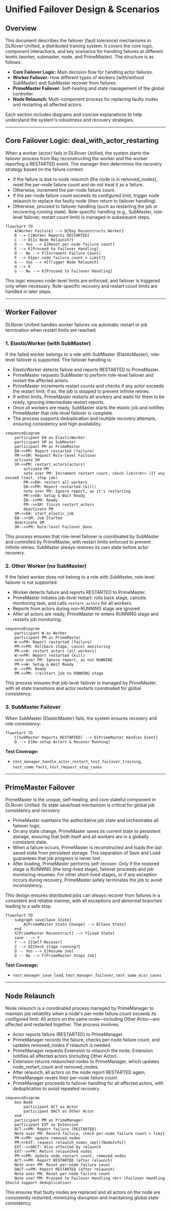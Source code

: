 # Unified Failover Design & Scenarios

## Overview

This document describes the failover (fault tolerance) mechanisms in DLRover Unified, a distributed training system. It covers the core logic, component interactions, and key scenarios for handling failures at different levels (worker, submaster, node, and PrimeMaster). The structure is as follows:

- **Core Failover Logic:** Main decision flow for handling actor failures.
- **Worker Failover:** How different types of workers (with/without SubMaster) and SubMaster recover from failures.
- **PrimeMaster Failover:** Self-healing and state management of the global controller.
- **Node Relaunch:** Multi-component process for replacing faulty nodes and restarting all affected actors.

Each section includes diagrams and concise explanations to help understand the system's robustness and recovery strategies.

---

## Core Failover Logic: deal_with_actor_restarting

When a worker (actor) fails in DLRover Unified, the system starts the failover process from Ray reconstructing the worker and the worker reporting a RESTARTED event. The manager then determines the recovery strategy based on the failure context:

- If the failure is due to node relaunch (the node is in removed_nodes), reset the per-node failure count and do not treat it as a failure.
- Otherwise, increment the per-node failure count.
- If the per-node failure count exceeds its configured limit, trigger node relaunch to replace the faulty node (then return to failover handling).
- Otherwise, proceed to failover handling (such as restarting the job or recovering running state). Role-specific handling (e.g., SubMaster, role-level failover, restart count limit) is managed in subsequent steps.

```mermaid
flowchart TD
    A[Worker Failure] --> B[Ray Reconstructs Worker]
    B --> C[Worker Reports RESTARTED]
    C --> D{Is Node Relaunch?}
    D -- Yes --> E[Reset per-node failure count]
    E --> K[Proceed to Failover Handling]
    D -- No --> F[Increment Failure Count]
    F --> G{per_node_failure_count > Limit?}
    G -- Yes --> H[Trigger Node Relaunch]
    H --> K
    G -- No --> K[Proceed to Failover Handling]
```

This logic ensures node-level limits are enforced, and failover is triggered only when necessary. Role-specific recovery and restart count limits are handled in later steps.

---

## Worker Failover

DLRover Unified handles worker failures via automatic restart or job termination when restart limits are reached.

### 1. ElasticWorker (with SubMaster)

If the failed worker belongs to a role with SubMaster (ElasticMaster), role-level failover is supported. The failover handling is:

- ElasticWorker detects failure and reports RESTARTED to PrimeMaster.
- PrimeMaster requests SubMaster to perform role-level failover and restart the affected actors.
- PrimeMaster increments restart counts and checks if any actor exceeds the restart limit; if so, the job is stopped to prevent infinite retries.
- If within limits, PrimeMaster restarts all workers and waits for them to be ready, ignoring intermediate restart reports.
- Once all workers are ready, SubMaster starts the elastic job and notifies PrimeMaster that role-level failover is complete.
- The process supports deduplication and multiple recovery attempts, ensuring consistency and high availability.

```mermaid
sequenceDiagram
    participant EW as ElasticWorker
    participant SM as SubMaster
    participant PM as PrimeMaster
    EW->>PM: Report restarted (failure)
    PM->>SM: Request Role-level Failover
    activate SM
    SM->>PM: restart_actors(actors)
        activate PM
        note over PM: Increment restart count, check limit<br> (If any exceed limit, stop job)
        PM->>EW: restart all workers
        EW->>PM: Report restarted (kill)
        note over PM: Ignore report, as it's restarting
        PM->>EW: Setup & Wait Ready
        EW-->>PM: Ready
        PM-->>SM: finish restart_actors
        deactivate PM
    SM->>EW: start_elastic_job
    EW-->>SM: Job Started
    deactivate SM
    SM-->>PM: Role-level Failover Done
```

This process ensures that role-level failover is coordinated by SubMaster and controlled by PrimeMaster, with restart limits enforced to prevent infinite retries. SubMaster always restores its own state before actor recovery.

### 2. Other Worker (no SubMaster)

If the failed worker does not belong to a role with SubMaster, role-level failover is not supported:

- Worker detects failure and reports RESTARTED to PrimeMaster.
- PrimeMaster initiates job-level restart: rolls back stage, cancels monitoring task, and calls `restart_actors` for all workers.
- Reports from actors during non-RUNNING stage are ignored.
- After all actors are ready, PrimeMaster re-enters RUNNING stage and restarts job monitoring.

```mermaid
sequenceDiagram
    participant W as Worker
    participant PM as PrimeMaster
    W->>PM: Report restarted (failure)
    PM->>PM: Rollback stage, cancel monitoring
    PM->>W: restart_actors (all workers)
    W->>PM: Report restarted (kill)
    note over PM: Ignore report, as not RUNNING
    PM->>W: Setup & Wait Ready
    W-->>PM: Ready
    PM->>PM: (re)start job to RUNNING stage
```

This process ensures that job-level failover is managed by PrimeMaster, with all state transitions and actor restarts coordinated for global consistency.

### 3. SubMaster Failover

When SubMaster (ElasticMaster) fails, the system ensures recovery and role consistency:

```mermaid
flowchart TD
    C[SubMaster Reports RESTARTED] --> D[PrimeMaster Handles Event]
    D --> E[Re-setup Actors & Recover Running]
```

**Test Coverage:**

- `test_manager_handle_actor_restart`, `test_failover_training`, `test_comm_fault`, `test_request_stop_cases`

---

## PrimeMaster Failover

PrimeMaster is the unique, self-healing, and core stateful component in DLRover Unified. Its state save/load mechanism is critical for global job consistency and recovery:

- PrimeMaster maintains the authoritative job state and orchestrates all failover logic.
- On any state change, PrimeMaster saves its current state to persistent storage, ensuring that both itself and all workers are in a globally consistent state.
- When a failure occurs, PrimeMaster is reconstructed and loads the last saved state from persistent storage. This separation of Save and Load guarantees that job progress is never lost.
- After loading, PrimeMaster performs self-recover. Only if the restored stage is RUNNING (the long-lived stage), failover proceeds and job monitoring resumes. For other short-lived stages, or if any exception occurs during recovery, PrimeMaster safely terminates the job to avoid inconsistency.

This design ensures distributed jobs can always recover from failures in a consistent and reliable manner, with all exceptions and abnormal branches leading to a safe stop.

```mermaid
flowchart TD
    subgraph save[Save State]
        A[PrimeMaster State Change] --> B[Save State]
    end
    X[PrimeMaster Reconstruct] --> Y[Load State] 
    save -.-> Y
    Y --> Z[Self-Recover]
    Z --> D{Check stage running?}
    D -- Yes --> E[Resume Job]
    D -- No --> F[PrimeMaster Stops Job]
```

**Test Coverage:**

- `test_manager_save_load`, `test_manager_failover`, `test_some_misc_cases`

---

## Node Relaunch

Node relaunch is a coordinated process managed by PrimeManager to maintain job reliability when a node's per-node failure count exceeds its configured limit. All actors on the same node—including Other Actor—are affected and restarted together. The process involves:

- Actor reports failure (RESTARTED) to PrimeManager.
- PrimeManager records the failure, checks per-node failure count, and updates removed_nodes if relaunch is needed.
- PrimeManager requests Extension to relaunch the node; Extension notifies all affected actors (including Other Actor).
- Extension returns relaunched nodes to PrimeManager, which updates node_restart_count and removed_nodes.
- After relaunch, all actors on the node report RESTARTED again; PrimeManager resets their per-node failure count.
- PrimeManager proceeds to failover handling for all affected actors, with deduplication to avoid repeated recovery.

```mermaid
sequenceDiagram
    box Node
        participant ACT as Actor
        participant OACT as Other Actor
    end
    participant PM as PrimeManager
    participant EXT as Extension
    ACT->>PM: Report failure (RESTARTED)
    Note over PM: Record failure, check per-node failure count > limit
    PM->>PM: update removed_nodes
    PM->>EXT: request relaunch_nodes_impl([NodeInfo])
    EXT-->>OACT: Also affected by relaunch
    EXT-->>PM: Return relaunched nodes
    PM->>PM: Update node_restart_count, removed_nodes
    ACT->>PM: Report RESTARTED (after relaunch)
    Note over PM: Reset per-node failure count
    OACT->>PM: Report RESTARTED (after relaunch)
    Note over PM: Reset per-node failure count
    Note over PM: Proceed to Failover Handling <br> (Failover Handling Should support deduplication)
```

This ensures that faulty nodes are replaced and all actors on the node are consistently restarted, minimizing disruption and maintaining global state consistency.
